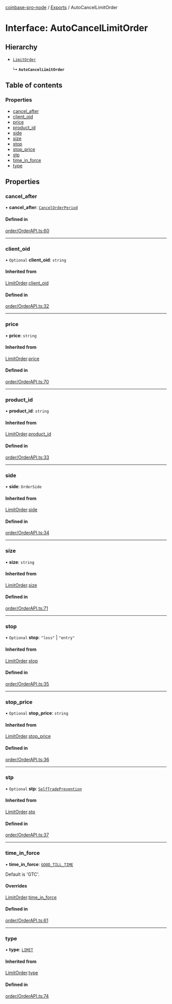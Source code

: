 [coinbase-pro-node](../README.md) / [Exports](../modules.md) / AutoCancelLimitOrder

# Interface: AutoCancelLimitOrder

## Hierarchy

- [`LimitOrder`](LimitOrder.md)

  ↳ **`AutoCancelLimitOrder`**

## Table of contents

### Properties

- [cancel_after](AutoCancelLimitOrder.md#cancel_after)
- [client_oid](AutoCancelLimitOrder.md#client_oid)
- [price](AutoCancelLimitOrder.md#price)
- [product_id](AutoCancelLimitOrder.md#product_id)
- [side](AutoCancelLimitOrder.md#side)
- [size](AutoCancelLimitOrder.md#size)
- [stop](AutoCancelLimitOrder.md#stop)
- [stop_price](AutoCancelLimitOrder.md#stop_price)
- [stp](AutoCancelLimitOrder.md#stp)
- [time_in_force](AutoCancelLimitOrder.md#time_in_force)
- [type](AutoCancelLimitOrder.md#type)

## Properties

### cancel_after

• **cancel_after**: [`CancelOrderPeriod`](../enums/CancelOrderPeriod.md)

#### Defined in

[order/OrderAPI.ts:60](https://github.com/bennycode/coinbase-pro-node/blob/dacd532/src/order/OrderAPI.ts#L60)

---

### client_oid

• `Optional` **client_oid**: `string`

#### Inherited from

[LimitOrder](LimitOrder.md).[client_oid](LimitOrder.md#client_oid)

#### Defined in

[order/OrderAPI.ts:32](https://github.com/bennycode/coinbase-pro-node/blob/dacd532/src/order/OrderAPI.ts#L32)

---

### price

• **price**: `string`

#### Inherited from

[LimitOrder](LimitOrder.md).[price](LimitOrder.md#price)

#### Defined in

[order/OrderAPI.ts:70](https://github.com/bennycode/coinbase-pro-node/blob/dacd532/src/order/OrderAPI.ts#L70)

---

### product_id

• **product_id**: `string`

#### Inherited from

[LimitOrder](LimitOrder.md).[product_id](LimitOrder.md#product_id)

#### Defined in

[order/OrderAPI.ts:33](https://github.com/bennycode/coinbase-pro-node/blob/dacd532/src/order/OrderAPI.ts#L33)

---

### side

• **side**: `OrderSide`

#### Inherited from

[LimitOrder](LimitOrder.md).[side](LimitOrder.md#side)

#### Defined in

[order/OrderAPI.ts:34](https://github.com/bennycode/coinbase-pro-node/blob/dacd532/src/order/OrderAPI.ts#L34)

---

### size

• **size**: `string`

#### Inherited from

[LimitOrder](LimitOrder.md).[size](LimitOrder.md#size)

#### Defined in

[order/OrderAPI.ts:71](https://github.com/bennycode/coinbase-pro-node/blob/dacd532/src/order/OrderAPI.ts#L71)

---

### stop

• `Optional` **stop**: `"loss"` \| `"entry"`

#### Inherited from

[LimitOrder](LimitOrder.md).[stop](LimitOrder.md#stop)

#### Defined in

[order/OrderAPI.ts:35](https://github.com/bennycode/coinbase-pro-node/blob/dacd532/src/order/OrderAPI.ts#L35)

---

### stop_price

• `Optional` **stop_price**: `string`

#### Inherited from

[LimitOrder](LimitOrder.md).[stop_price](LimitOrder.md#stop_price)

#### Defined in

[order/OrderAPI.ts:36](https://github.com/bennycode/coinbase-pro-node/blob/dacd532/src/order/OrderAPI.ts#L36)

---

### stp

• `Optional` **stp**: [`SelfTradePrevention`](../enums/SelfTradePrevention.md)

#### Inherited from

[LimitOrder](LimitOrder.md).[stp](LimitOrder.md#stp)

#### Defined in

[order/OrderAPI.ts:37](https://github.com/bennycode/coinbase-pro-node/blob/dacd532/src/order/OrderAPI.ts#L37)

---

### time_in_force

• **time_in_force**: [`GOOD_TILL_TIME`](../enums/TimeInForce.md#good_till_time)

Default is 'GTC'.

#### Overrides

[LimitOrder](LimitOrder.md).[time_in_force](LimitOrder.md#time_in_force)

#### Defined in

[order/OrderAPI.ts:61](https://github.com/bennycode/coinbase-pro-node/blob/dacd532/src/order/OrderAPI.ts#L61)

---

### type

• **type**: [`LIMIT`](../enums/OrderType.md#limit)

#### Inherited from

[LimitOrder](LimitOrder.md).[type](LimitOrder.md#type)

#### Defined in

[order/OrderAPI.ts:74](https://github.com/bennycode/coinbase-pro-node/blob/dacd532/src/order/OrderAPI.ts#L74)
